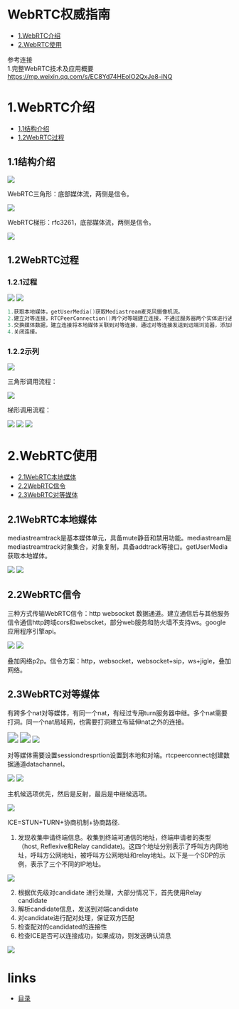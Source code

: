 # WebRTC权威指南
- [1.WebRTC介绍](#1)
- [2.WebRTC使用](#2)

参考连接     
1.完整WebRTC技术及应用概要   
https://mp.weixin.qq.com/s/EC8Yd74HEoIO2QxJe8-iNQ   

# <a id="1">1.WebRTC介绍</a>
- [1.1结构介绍](#1.1)
- [1.2WebRTC过程](#1.2)

## <a id="1.1">1.1结构介绍</a>
<img src="./image/9-12.png" style="zoom:100%" />

WebRTC三角形：底部媒体流，两侧是信令。     

<img src="./image/9-13.png" style="zoom:100%" />

WebRTC梯形：rfc3261，底部媒体流，两侧是信令。     

<img src="./image/9-14.png" style="zoom:100%" />

## <a id="1.2">1.2WebRTC过程</a>
### 1.2.1过程

<img src="./image/9-15.png" style="zoom:100%" />

<img src="./image/9-16.png" style="zoom:100%" />

```c++
1.获取本地媒体，getUserMedia()获取Mediastream麦克风摄像机流。
2.建立对等连接，RTCPeerConnection()两个对等端建立连接，不通过服务器两个实体进行通信，唯一输入项配置对象包含ICE打洞、NAT设备、防火墙信息。
3.交换媒体数据，建立连接将本地媒体关联到对等连接，通过对等连接发送到远端浏览器，添加删除媒体请求需要生成RTCSessionDescription对象，利用RTCPeerConnection发送，两个浏览器交换完RTCSessionDescription建立对话，开始打洞协商开始媒体数据。
4.关闭连接。
```

### 1.2.2示列

<img src="./image/9-17.png" style="zoom:100%" />

三角形调用流程：  

<img src="./image/9-18.png" style="zoom:100%" />

梯形调用流程：  

<img src="./image/9-19.png" style="zoom:100%" />

<img src="./image/9-20.png" style="zoom:100%" />

<img src="./image/9-21.png" style="zoom:100%" />

# <a id="2">2.WebRTC使用</a>
- [2.1WebRTC本地媒体](#2.1)
- [2.2WebRTC信令](#2.2)
- [2.3WebRTC对等媒体](#2.2)


## <a id="2.1">2.1WebRTC本地媒体</a>
mediastreamtrack是基本媒体单元，具备mute静音和禁用功能。mediastream是mediastreamtrack对象集合，对象复制，具备addtrack等接口。getUserMedia获取本地媒体。

<img src="./image/9-22.png" style="zoom:100%" />

<img src="./image/9-23.png" style="zoom:100%" />

## <a id="2.2">2.2WebRTC信令</a>
三种方式传输WebRTC信令：http websocket 数据通道。建立通信后与其他服务信令通信http跨域cors和webscket，部分web服务和防火墙不支持ws。google应用程序引擎api。

<img src="./image/9-24.png" style="zoom:100%" />

<img src="./image/9-25.png" style="zoom:100%" />

叠加网络p2p。信令方案：http，websocket，websocket+sip，ws+jigle，叠加网络。

## <a id="2.3">2.3WebRTC对等媒体</a>
有跨多个nat对等媒体，有同一个nat，有经过专用turn服务器中继。多个nat需要打洞。同一个nat局域网，也需要打洞建立布延伸nat之外的连接。

<img src="./image/9-26.png" style="zoom:150%" />

<img src="./image/9-27.png" style="zoom:150%" />

<img src="./image/9-28.png" style="zoom:100%" />

对等媒体需要设置sessiondresprtion设置到本地和对端。rtcpeerconnect创建数据通道datachannel。

<img src="./image/9-29.png" style="zoom:100%" />

<img src="./image/9-30.png" style="zoom:100%" />

主机候选项优先，然后是反射，最后是中继候选项。

<img src="./image/9-31.png" style="zoom:100%" />

ICE=STUN+TURN+协商机制+协商路径.  

1. 发现收集申请终端信息。收集到终端可通信的地址，终端申请者的类型（host, Reflexive和Relay candidate)。这四个地址分别表示了呼叫方内网地址，呼叫方公网地址，被呼叫方公网地址和relay地址。以下是一个SDP的示例，表示了三个不同的IP地址。

<img src="./image/9-32.png" style="zoom:100%" />

2. 根据优先级对candidate 进行处理，大部分情况下，首先使用Relay candidate
3. 解析candidate信息，发送到对端candidate
4. 对candidate进行配对处理，保证双方匹配
5. 检查配对的candidated的连接性
6. 检查ICE是否可以连接成功，如果成功，则发送确认消息

<img src="./image/9-33.png" style="zoom:100%" />




# links
  * [目录](<音视频入门到精通目录.md>)